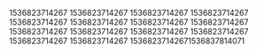 1536823714267
1536823714267
1536823714267
1536823714267
1536823714267
1536823714267
1536823714267
1536823714267
1536823714267
1536823714267
1536823714267
1536823714267
1536823714267
1536823714267
15368237142671536837814071